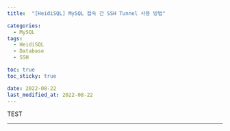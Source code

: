 ```yaml
---
title:  "[HeidiSQL] MySQL 접속 간 SSH Tunnel 사용 방법"

categories:
  - MySQL
tags:
  - HeidiSQL
  - Database
  - SSH

toc: true
toc_sticky: true

date: 2022-08-22
last_modified_at: 2022-08-22
---
```


TEST

---